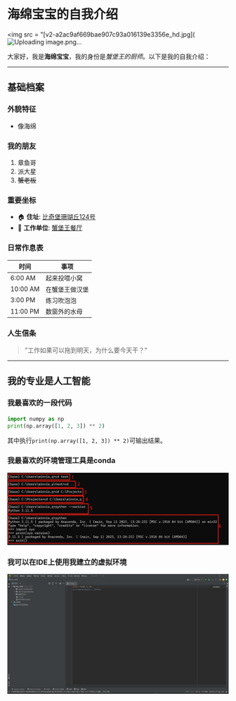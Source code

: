 # 海绵宝宝的自我介绍

<img src = "[v2-a2ac9af669bae907c93a016139e3356e_hd.jpg](![Uploading image.png…]()
>

大家好，我是**海绵宝宝**，我的身份是*蟹堡王的厨师*。以下是我的自我介绍：

---

## 基础档案 

### 外貌特征 
- 像海绵
### 我的朋友
1. 章鱼哥
2. 派大星
3. ~~蟹老板~~

### 重要坐标
- 🏠 **住址**: [比奇堡珊瑚丘124号]([https://baike.baidu.com/item/%E6%AF%94%E5%A5%87%E5%A0%A1/8275168]) 
- 🏢 **工作单位**: [蟹堡王餐厅](https://baike.baidu.com/item/%E8%9F%B9%E5%A0%A1%E7%8E%8B/8043124)

### 日常作息表
| 时间       | 事项                  |
|------------|-----------------------|
| 6:00 AM    | 起来投喂小窝        |
| 10:00 AM   | 在蟹堡王做汉堡          |
| 3:00 PM    | 练习吹泡泡    |
| 11:00 PM   | 数窗外的水母          |

### 人生信条
> "工作如果可以拖到明天，为什么要今天干？"
---

## 我的专业是人工智能
### 我最喜欢的一段代码

```python
import numpy as np
print(np.array([1, 2, 3]) ** 2)
```
其中执行`print(np.array([1, 2, 3]) ** 2)`可输出结果。

### 我最喜欢的环境管理工具是conda
<img src="https://raw.githubusercontent.com/Winnie-Qi/dev_skills/main/images/pic1.jpg" width="800" alt="截图一">

### 我可以在IDE上使用我建立的虚拟环境
<img src=https://github.com/king00-king/dev_skills/blob/main/1a27bd518268be1b602e93a017940a0.png>
